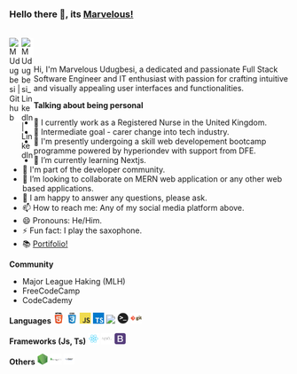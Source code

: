 
### Hello there 👋, its [Marvelous!](https://marv-portifolio-24.netlify.app)
<br />

<!--
**MUdugbesi/MUdugbesi** is a ✨ _special_ ✨ repository because its `README.md` (this file) appears on your GitHub profile.
-->
<a href="https://github.com/MUdugbesi/">
<img align="left" alt="MUdugbesi | Github" width="22px" style="background-color:white;" src="https://cdn.jsdelivr.net/npm/simple-icons@v3/icons/github.svg" />
</a>
<a href="https://www.linkedin.com/in/udugbesi-marvelous-97739b328/">
<img align="left" alt="MUdugbesi_LinkedIn | LinkedIn" width="22px" style="background-color:white;" src="https://cdn.jsdelivr.net/npm/simple-icons@v3/icons/linkedin.svg" />
</a>
<!-- <p>
  <span>Contact me on whatsApp</span>
  <img align="left" alt="MUdugbesi_WhatsApp | whatsApp" width="22px" src="https://cdn.jsdelivr.net/npm/simple-icons@v3/icons/whatsapp.svg" />
</p> -->
<br />
<br />

Hi, I'm Marvelous Udugbesi, a dedicated and passionate Full Stack Software Engineer and IT enthusiast with passion for crafting intuitive and visually appealing user interfaces and functionalities.

**Talking about being personal**

- 🔭 I currently work as a Registered Nurse in the United Kingdom.
- 🎯 Intermediate goal - carer change into tech industry.
- 🔭 I'm presently undergoing a skill web developement bootcamp programme powered by hyperiondev with support from DFE.
- 🌱 I’m currently learning Nextjs.
- 👯 I'm part of the developer community.
- 👯 I’m looking to collaborate on MERN web application or any other web based applications.
- 💬 I am happy to answer any questions, please ask.
- 📫 How to reach me: Any of my social media platform above.
- 😄 Pronouns: He/Him.
- ⚡ Fun fact: I play the saxophone.
- 📚 [Portifolio!](https://marv-portifolio-24.netlify.app)


**Community**
- Major League Haking (MLH)
- FreeCodeCamp
- CodeCademy

**Languages**
<code><img height="20" src='https://raw.githubusercontent.com/github/explore/80688e429a7d4ef2fca1e82350fe8e3517d3494d/topics/html/html.png' /></code>
<code><img height="20" src='https://raw.githubusercontent.com/github/explore/80688e429a7d4ef2fca1e82350fe8e3517d3494d/topics/css/css.png' /></code>
<code><img height="20" src='https://raw.githubusercontent.com/github/explore/80688e429a7d4ef2fca1e82350fe8e3517d3494d/topics/javascript/javascript.png' /></code>
<code><img height="20" src='https://raw.githubusercontent.com/github/explore/80688e429a7d4ef2fca1e82350fe8e3517d3494d/topics/typescript/typescript.png' /></code>
<code><img height="20" src='https://raw.githubusercontent.com/github/explore/80688e429a7d4ef2fca1e82350fe8e3517d3494d/topics/mysql/mysql.png![image](https://github.com/user-attachments/assets/4aa61cbd-4222-4b85-aec9-ef8350e2e2b1)' /></code>
<code><img height="20" src='https://raw.githubusercontent.com/github/explore/d92924b1d925bb134e308bd29c9de6c302ed3beb/topics/terminal/terminal.png' /></code>
<code><img height="20" src='https://raw.githubusercontent.com/github/explore/9d47da057258d668c7dba9e9bb9cfcd45e2226e9/topics/git/git.png' /></code>


**Frameworks (Js, Ts)**
<code><img height="20" src='https://raw.githubusercontent.com/github/explore/80688e429a7d4ef2fca1e82350fe8e3517d3494d/topics/react/react.png' /></code>
<code><img height="20" src='https://raw.githubusercontent.com/github/explore/2ebcebd7b163b2ab12cb5a40bf29264799c81c03/topics/nextjs/nextjs.png' /></code>
<code><img height="20" src='https://raw.githubusercontent.com/github/explore/80688e429a7d4ef2fca1e82350fe8e3517d3494d/topics/bootstrap/bootstrap.png' /></code>

**Others**
<code><img height="20" src='https://raw.githubusercontent.com/github/explore/80688e429a7d4ef2fca1e82350fe8e3517d3494d/topics/nodejs/nodejs.png' /></code>
<code><img height="20" src='https://raw.githubusercontent.com/github/explore/80688e429a7d4ef2fca1e82350fe8e3517d3494d/topics/mongodb/mongodb.png' /></code>
<code><img height="20" src='https://raw.githubusercontent.com/github/explore/80688e429a7d4ef2fca1e82350fe8e3517d3494d/topics/jquery/jquery.png' /></code>


